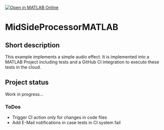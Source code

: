 [![Open in MATLAB Online](https://www.mathworks.com/images/responsive/global/open-in-matlab-online.svg)](https://matlab.mathworks.com/open/github/v1?repo=StefanKerberMW/MidSideProcessorMATLAB&project=MidSideProcessorMATLAB.prj)

# MidSideProcessorMATLAB

## Short description
This example implements a simple audio effect. It is implemented into a MATLAB Project including tests and a GitHub CI integration to execute these tests in the cloud.

## Project status
Work in progress...

### ToDos
- Trigger CI action only for changes in code files
- Add E-Mail notifications in case tests in CI system fail

